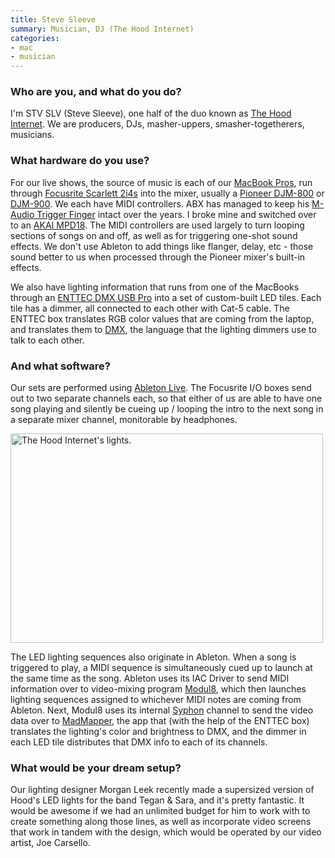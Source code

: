 ```yaml
---
title: Steve Sleeve
summary: Musician, DJ (The Hood Internet)
categories:
- mac
- musician
---
```


### Who are you, and what do you do?

I'm STV SLV (Steve Sleeve), one half of the duo known as [The Hood Internet](http://www.thehoodinternet.com/ "The Hood's website."). We are producers, DJs, masher-uppers, smasher-togetherers, musicians.

### What hardware do you use?

For our live shows, the source of music is each of our [MacBook Pros][macbook-pro], run through [Focusrite Scarlett 2i4s][scarlett-2i4] into the mixer, usually a [Pioneer DJM-800][djm-800] or [DJM-900][djm-900nxs]. We each have MIDI controllers. ABX has managed to keep his [M-Audio Trigger Finger][trigger-finger] intact over the years. I broke mine and switched over to an [AKAI MPD18][mpd18]. The MIDI controllers are used largely to turn looping sections of songs on and off, as well as for triggering one-shot sound effects. We don't use Ableton to add things like flanger, delay, etc - those sound better to us when processed through the Pioneer mixer's built-in effects.

We also have lighting information that runs from one of the MacBooks through an [ENTTEC DMX USB Pro][dmx-usb-pro] into a set of custom-built LED tiles. Each tile has a dimmer, all connected to each other with Cat-5 cable. The ENTTEC box translates RGB color values that are coming from the laptop, and translates them to [DMX](https://en.wikipedia.org/wiki/DMX512 "The Wikipedia entry for DMX512."), the language that the lighting dimmers use to talk to each other.

### And what software?

Our sets are performed using [Ableton Live][live]. The Focusrite I/O boxes send out to two separate channels each, so that either of us are able to have one song playing and silently be cueing up / looping the intro to the next song in a separate mixer channel, monitorable by headphones.

<img src="/images/interviews/hood.internet/lights.gif" width="500" height="335" alt="The Hood Internet's lights." class="detail">

The LED lighting sequences also originate in Ableton. When a song is triggered to play, a MIDI sequence is simultaneously cued up to launch at the same time as the song. Ableton uses its IAC Driver to send MIDI information over to video-mixing program [Modul8][], which then launches lighting sequences assigned to whichever MIDI notes are coming from Ableton. Next, Modul8 uses its internal [Syphon][] channel to send the video data over to [MadMapper][], the app that (with the help of the ENTTEC box) translates the lighting's color and brightness to DMX, and the dimmer in each LED tile distributes that DMX info to each of its channels.

### What would be your dream setup?

Our lighting designer Morgan Leek recently made a supersized version of Hood's LED lights for the band Tegan & Sara, and it's pretty fantastic. It would be awesome if we had an unlimited budget for him to work with to create something along those lines, as well as incorporate video screens that work in tandem with the design, which would be operated by our video artist, Joe Carsello.

[djm-800]: https://www.pioneerelectronics.com/PUSA/DJ/Mixers/DJM-800 "A MIDI mixer."
[djm-900nxs]: https://www.pioneerdj.com/en/product/mixer/djm-900nxs/black/overview "A MIDI mixer."
[dmx-usb-pro]: https://www.enttec.com/index.php?main_menu=Products&prod=70304&show=description "A dongle for connecting computers to DMX512 lightning systems."
[macbook-pro]: https://www.apple.com/macbook-pro/ "A laptop."
[mpd18]: http://www.akaipro.com/product/mpd18 "A DJ pad controller."
[scarlett-2i4]: http://us.focusrite.com/usb-audio-interfaces/scarlett-2i4 "A USB audio interface."
[trigger-finger]: https://www.musiciansfriend.com/keyboards-midi/m-audio-trigger-finger-16-midi-drum-control-surface "A MIDI control pad."
[live]: https://www.ableton.com/en/live/ "Musical creation software."
[madmapper]: https://www.madmapper.com/ "Mac software for video-mapping projections."
[modul8]: http://www.modul8.ch/index.php "Real-time video mixing/compositing software for Mac OS X."
[syphon]: http://syphon.v002.info/ "Real-time video frame mixing."
